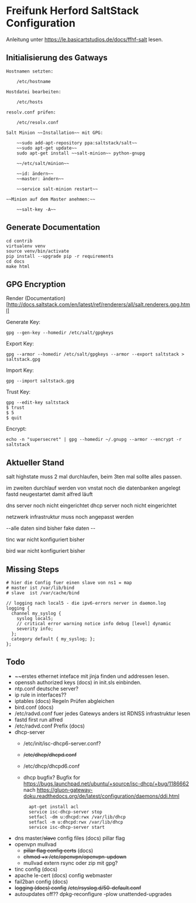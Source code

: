 # Freifunk Herford SaltStack Configuration

Anleitung unter https://le.basicartstudios.de/docs/ffhf-salt lesen.

## Initialisierung des Gatways

	Hostnamen setzten:

		/etc/hostname

	Hostdatei bearbeiten:

		/etc/hosts

	resolv.conf prüfen:

		/etc/resolv.conf

	Salt Minion ~~Installation~~ mit GPG:

		~~sudo add-apt-repository ppa:saltstack/salt~~
		~~sudo apt-get update~~
		sudo apt-get install ~~salt-minion~~ python-gnupg

		~~/etc/salt/minion~~

		~~id: ändern~~
		~~master: ändern~~

		~~service salt-minion restart~~

	~~Minion auf dem Master anehmen:~~

		~~salt-key -A~~

## Generate Documentation

	cd contrib
	virtualenv venv
	source venv/bin/activate
	pip install --upgrade pip -r requirements
	cd docs
	make html

## GPG Encryption

Render (Documentation)[http://docs.saltstack.com/en/latest/ref/renderers/all/salt.renderers.gpg.html]

Generate Key:

    gpg --gen-key --homedir /etc/salt/gpgkeys

Export Key:

    gpg --armor --homedir /etc/salt/gpgkeys --armor --export saltstack > saltstack.gpg

Import Key:

    gpg --import saltstack.gpg

Trust Key:

    gpg --edit-key saltstack
    $ trust
    $ 5
    $ quit

Encrypt:

    echo -n "supersecret" | gpg --homedir ~/.gnupg --armor --encrypt -r saltstack


## Aktueller Stand

salt highstate muss 2 mal durchlaufen, beim 3ten mal sollte alles passen.

im zweiten durchlauf werden von vnstat noch die datenbanken angelegt
fastd neugestartet damit alfred läuft

dns server noch nicht eingerichtet
dhcp server noch nicht eingerichtet

netzwerk infrastruktur muss noch angepasst werden

--alle daten sind bisher fake daten --

tinc war nicht konfiguriert bisher

bird war nicht konfiguriert bisher

## Missing Steps

	# hier die Config fuer einen slave von ns1 = map
	# master ist /var/lib/bind
	# slave  ist /var/cache/bind

	// logging nach local5 - die ipv6-errors nerver in daemon.log
	logging {
	  channel my_syslog {
	    syslog local5;
	    // critical error warning notice info debug [level] dynamic
	    severity info;
	  };
	  category default { my_syslog; };
	};

## Todo

* ~~erstes ethernet inteface mit jinja finden und addressen lesen.
* openssh authorized keys (docs) in init.sls einbinden.
* ntp.conf deutsche server?
* ip rule in interfaces??
* iptables (docs) Regeln Prüfen abgleichen
* bird.conf (docs)
* /etc/radvd.conf
	fuer jedes Gatewys anders ist RDNSS
	infrastruktur lesen
* fastd first run alfred
* /etc/radvd.conf Prefix (docs)
* dhcp-server
	* /etc/init/isc-dhcp6-server.conf?
	* ~~/etc/dhcp/dhcpd.conf~~
	* /etc/dhcp/dhcpd6.conf
	* dhcp bugfix? Bugfix for https://bugs.launchpad.net/ubuntu/+source/isc-dhcp/+bug/1186662 nach https://gluon-gateway-doku.readthedocs.org/de/latest/configuration/daemons/ddi.html

			apt-get install acl
			service isc-dhcp-server stop
			setfacl -dm u:dhcpd:rwx /var/lib/dhcp
			setfacl -m u:dhcpd:rwx /var/lib/dhcp
			service isc-dhcp-server start

* dns master/~~slave~~ config files (docs) pillar flag
* openvpn mullvad
 	* ~~pillar flag config certs~~ (docs)
	* ~~chmod +x /etc/openvpn/openvpn-updown~~
	* mullvad extern rsync oder zip mit gpg?
* tinc config (docs)
* apache le-cert (docs) config webmaster
* fail2ban config (docs)
* ~~logging (docs) config~~
	~~/etc/rsyslog.d/50-default.conf~~
* autoupdates off?? dpkg-reconfigure -plow unattended-upgrades
